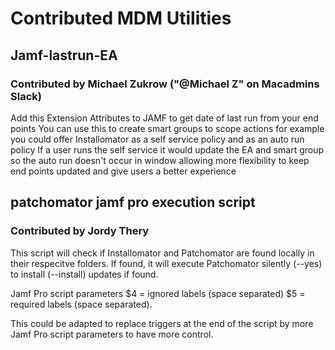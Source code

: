 # Contributed MDM Utilities

## Jamf-lastrun-EA
### Contributed by Michael Zukrow ("@Michael Z" on Macadmins Slack)

Add this Extension Attributes to JAMF to get date of last run from your end points
You can use this to create smart groups to scope actions
for example you could offer Installomator as a self service policy and as an auto run policy
If a user runs the self service it would update the EA and smart group so the auto run doesn't occur in window
allowing more flexibility to keep end points updated and give users a better experience

## patchomator jamf pro execution script
### Contributed by Jordy Thery

This script will check if Installomator and Patchomator are found locally in their respecitve folders. 
If found, it will execute Patchomator silently (--yes) to install (--install) updates if found.

Jamf Pro script parameters 
$4 = ignored labels (space separated) 
$5 = required labels (space separated).

This could be adapted to replace triggers at the end of the script by more Jamf Pro script parameters to have more control. 
